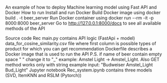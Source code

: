 An example of how to deploy Machine learning model using Fast API and Docker
How to run
Install and run Docker
Build Docker image using docker build . -t beer_server
Run Docker container using docker run --rm -it -p 8000:8000 beer_server
Go to http://127.0.0.1:8000/docs to see all available methods of the API

Source code
Rec
main.py contains API logic (FastApi + model)
data_for_cosine_similarity.csv file where first column is possible types of product for which you can get recommendation 
Dockerfile describes a Docker image that is used to run the API
P.S. if name of beer contain empty space " " change it to "_" example: Amstel Light -> Amstel_Light. Also GET method works only with string example input: "Budweiser Amstel_Light Bud_Light"
Jupyter notebook Rec_system.ipynb contains three models (SVD, ItemKNN and RSLM (Pytorch))
